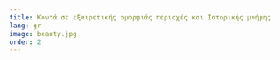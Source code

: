 ```yaml
---
title: Κοντά σε εξαιρετικής ομορφιάς περιοχές και Ιστορικής μνήμης
lang: gr
image: beauty.jpg
order: 2
---
```


